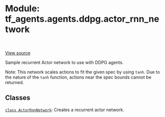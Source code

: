 <div itemscope itemtype="http://developers.google.com/ReferenceObject">
<meta itemprop="name" content="tf_agents.agents.ddpg.actor_rnn_network" />
<meta itemprop="path" content="Stable" />
</div>

# Module: tf_agents.agents.ddpg.actor_rnn_network

<table class="tfo-notebook-buttons tfo-api" align="left">
</table>

<a target="_blank" href="https://github.com/tensorflow/agents/tree/master/tf_agents/agents/ddpg/actor_rnn_network.py">View
source</a>

Sample recurrent Actor network to use with DDPG agents.

<!-- Placeholder for "Used in" -->

Note: This network scales actions to fit the given spec by using `tanh`. Due to
the nature of the `tanh` function, actions near the spec bounds cannot be
returned.

## Classes

[`class ActorRnnNetwork`](../../../tf_agents/agents/ddpg/actor_rnn_network/ActorRnnNetwork.md): Creates a recurrent actor network.

